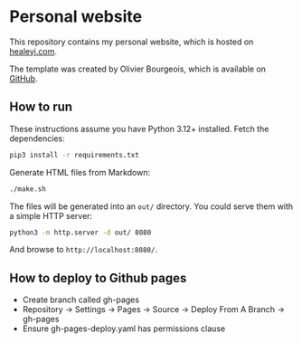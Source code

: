 # Personal website

This repository contains my personal website, which is hosted on [healeyj.com](https://healeyj.com/). 

The template was created by Olivier Bourgeois, which is available on [GitHub](https://github.com/bourgeoisor/bourgeoisor.github.io).

## How to run

These instructions assume you have Python 3.12+ installed. Fetch the dependencies:

```sh
pip3 install -r requirements.txt
```

Generate HTML files from Markdown:

```sh
./make.sh
```

The files will be generated into an `out/` directory. You could serve them with a simple HTTP server:

```sh
python3 -m http.server -d out/ 8080
```

And browse to `http://localhost:8080/`.

## How to deploy to Github pages 

- Create branch called gh-pages
- Repository -> Settings -> Pages -> Source -> Deploy From A Branch -> gh-pages
- Ensure gh-pages-deploy.yaml has permissions clause

